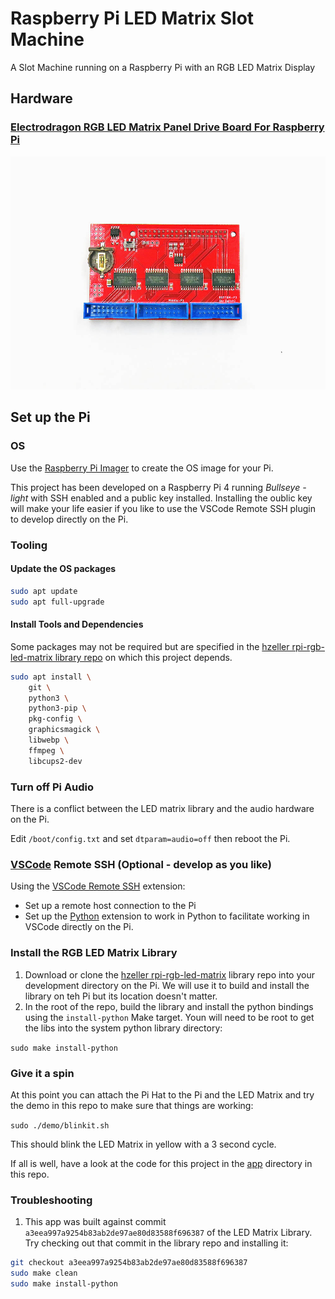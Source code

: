# Raspberry Pi LED Matrix Slot Machine

A Slot Machine running on a Raspberry Pi with an RGB LED Matrix Display

## Hardware

### [Electrodragon RGB LED Matrix Panel Drive Board For Raspberry Pi](https://www.electrodragon.com/product/rgb-matrix-panel-drive-board-raspberry-pi/)

![Electrodragon RGB LED Matrix Panel Drive Board For Raspberry Pi](assets/RGB-Matrix-Panel-Drive-Board-For-Raspberry-Pi-04-1.jpg)

## Set up the Pi

### OS

Use the [Raspberry Pi Imager](https://www.raspberrypi.com/software/) to create the OS image for your Pi.

This project has been developed on a Raspberry Pi 4 running *Bullseye - light* with SSH enabled and a public key installed. Installing the oublic key will make your life easier if you like to use the VSCode Remote SSH plugin to develop directly on the Pi.

### Tooling

#### Update the OS packages

```bash
sudo apt update
sudo apt full-upgrade
```

#### Install Tools and Dependencies

Some packages may not be required but are specified in the [hzeller rpi-rgb-led-matrix library repo](https://github.com/hzeller/rpi-rgb-led-matrix) on which this project depends.

<!-- TODO: verify the actual requirements of the LED Matrix Library, or maybe just poin to the requirements in the library's repo. -->

```bash
sudo apt install \
    git \
    python3 \
    python3-pip \
    pkg-config \
    graphicsmagick \
    libwebp \ 
    ffmpeg \
    libcups2-dev
```

### Turn off Pi Audio

There is a conflict between the LED matrix library and the audio hardware on the Pi.

Edit `/boot/config.txt` and set `dtparam=audio=off` then reboot the Pi.

### [VSCode](https://code.visualstudio.com/) Remote SSH (Optional - develop as you like)

Using the [VSCode Remote SSH](https://marketplace.visualstudio.com/items?itemName=ms-vscode-remote.remote-ssh) extension:

- Set up a remote host connection to the Pi
- Set up the [Python](https://marketplace.visualstudio.com/items?itemName=ms-python.python) extension to work in Python to facilitate working in VSCode directly on the Pi.

### Install the RGB LED Matrix Library

1. Download or clone the [hzeller rpi-rgb-led-matrix](https://github.com/hzeller/rpi-rgb-led-matrix) library repo into your development directory on the Pi. We will use it to build and install the library on teh Pi but its location doesn't matter.
1. In the root of the repo, build the library and install the python bindings using the `install-python` Make target. Youn will need to be root to get the libs into the system python library directory:

`sudo make install-python`

### Give it a spin

At this point you can attach the Pi Hat to the Pi and the LED Matrix and try the  demo in this repo to make sure that things are working:

`sudo ./demo/blinkit.sh`

This should blink the LED Matrix in yellow with a 3 second cycle.

If all is well, have a look at the code for this project in the [app](./app) directory in this repo.

### Troubleshooting

1. This app was built against commit `a3eea997a9254b83ab2de97ae80d83588f696387` of the LED Matrix Library. Try checking out that commit in the library repo and installing it:

```bash
git checkout a3eea997a9254b83ab2de97ae80d83588f696387
sudo make clean
sudo make install-python
```
